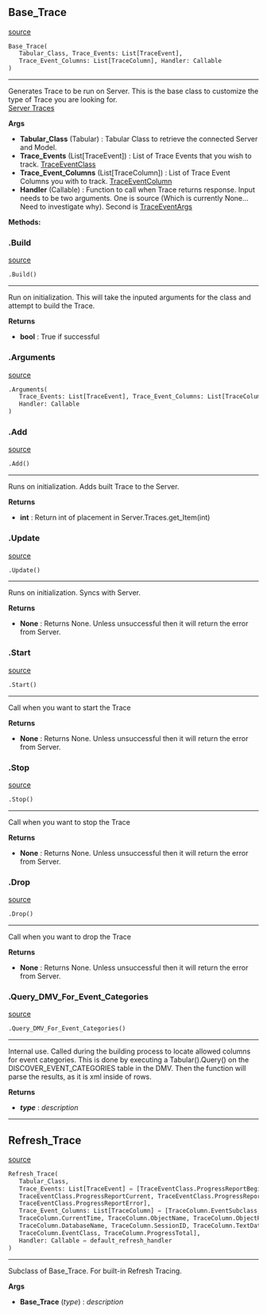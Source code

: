 #


## Base_Trace
[source](https://github.com/Curts0/PyTabular\blob\master\pytabular/tabular_tracing.py\#L10)
```python 
Base_Trace(
   Tabular_Class, Trace_Events: List[TraceEvent],
   Trace_Event_Columns: List[TraceColumn], Handler: Callable
)
```


---
Generates Trace to be run on Server. This is the base class to customize the type of Trace you are looking for.  
[Server Traces](https://docs.microsoft.com/en-us/dotnet/api/microsoft.analysisservices.tabular.server.traces?view=analysisservices-dotnet#microsoft-analysisservices-tabular-server-traces)  


**Args**

* **Tabular_Class** (Tabular) : Tabular Class to retrieve the connected Server and Model.
* **Trace_Events** (List[TraceEvent]) : List of Trace Events that you wish to track. [TraceEventClass](https://docs.microsoft.com/en-us/dotnet/api/microsoft.analysisservices.traceeventclass?view=analysisservices-dotnet)
* **Trace_Event_Columns** (List[TraceColumn]) : List of Trace Event Columns you with to track. [TraceEventColumn](https://docs.microsoft.com/en-us/dotnet/api/microsoft.analysisservices.tracecolumn?view=analysisservices-dotnet)
* **Handler** (Callable) : Function to call when Trace returns response. Input needs to be two arguments. One is source (Which is currently None... Need to investigate why). Second is [TraceEventArgs](https://docs.microsoft.com/en-us/dotnet/api/microsoft.analysisservices.traceeventargs?view=analysisservices-dotnet)



**Methods:**


### .Build
[source](https://github.com/Curts0/PyTabular\blob\master\pytabular/tabular_tracing.py\#L37)
```python
.Build()
```

---
Run on initialization. This will take the inputed arguments for the class and attempt to build the Trace.


**Returns**

* **bool**  : True if successful


### .Arguments
[source](https://github.com/Curts0/PyTabular\blob\master\pytabular/tabular_tracing.py\#L62)
```python
.Arguments(
   Trace_Events: List[TraceEvent], Trace_Event_Columns: List[TraceColumn],
   Handler: Callable
)
```


### .Add
[source](https://github.com/Curts0/PyTabular\blob\master\pytabular/tabular_tracing.py\#L65)
```python
.Add()
```

---
Runs on initialization. Adds built Trace to the Server.


**Returns**

* **int**  : Return int of placement in Server.Traces.get_Item(int)


### .Update
[source](https://github.com/Curts0/PyTabular\blob\master\pytabular/tabular_tracing.py\#L74)
```python
.Update()
```

---
Runs on initialization. Syncs with Server. 


**Returns**

* **None**  : Returns None. Unless unsuccessful then it will return the error from Server.


### .Start
[source](https://github.com/Curts0/PyTabular\blob\master\pytabular/tabular_tracing.py\#L83)
```python
.Start()
```

---
Call when you want to start the Trace


**Returns**

* **None**  : Returns None. Unless unsuccessful then it will return the error from Server.


### .Stop
[source](https://github.com/Curts0/PyTabular\blob\master\pytabular/tabular_tracing.py\#L92)
```python
.Stop()
```

---
Call when you want to stop the Trace


**Returns**

* **None**  : Returns None. Unless unsuccessful then it will return the error from Server.


### .Drop
[source](https://github.com/Curts0/PyTabular\blob\master\pytabular/tabular_tracing.py\#L101)
```python
.Drop()
```

---
Call when you want to drop the Trace


**Returns**

* **None**  : Returns None. Unless unsuccessful then it will return the error from Server.


### .Query_DMV_For_Event_Categories
[source](https://github.com/Curts0/PyTabular\blob\master\pytabular/tabular_tracing.py\#L110)
```python
.Query_DMV_For_Event_Categories()
```

---
Internal use. Called during the building process to locate allowed columns for event categories. This is done by executing a Tabular().Query() on the DISCOVER_EVENT_CATEGORIES table in the DMV. Then the function will parse the results, as it is xml inside of rows.


**Returns**

* **_type_**  : _description_


----


## Refresh_Trace
[source](https://github.com/Curts0/PyTabular\blob\master\pytabular/tabular_tracing.py\#L138)
```python 
Refresh_Trace(
   Tabular_Class,
   Trace_Events: List[TraceEvent] = [TraceEventClass.ProgressReportBegin,
   TraceEventClass.ProgressReportCurrent, TraceEventClass.ProgressReportEnd,
   TraceEventClass.ProgressReportError],
   Trace_Event_Columns: List[TraceColumn] = [TraceColumn.EventSubclass,
   TraceColumn.CurrentTime, TraceColumn.ObjectName, TraceColumn.ObjectPath,
   TraceColumn.DatabaseName, TraceColumn.SessionID, TraceColumn.TextData,
   TraceColumn.EventClass, TraceColumn.ProgressTotal],
   Handler: Callable = default_refresh_handler
)
```


---
Subclass of Base_Trace. For built-in Refresh Tracing.


**Args**

* **Base_Trace** (_type_) : _description_

